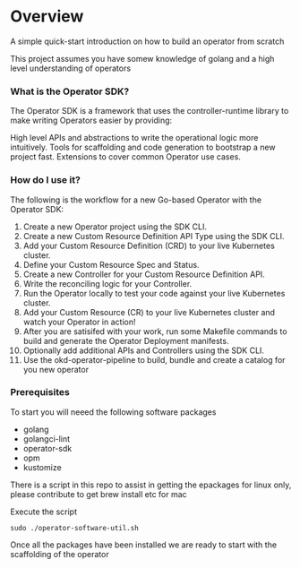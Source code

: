 # Overview

A simple quick-start introduction on how to build an operator from scratch

This project assumes you have somew knowledge of golang and a high level understanding of operators

### What is the Operator SDK?

The Operator SDK is a framework that uses the controller-runtime library to make writing Operators easier by providing:

High level APIs and abstractions to write the operational logic more intuitively.
Tools for scaffolding and code generation to bootstrap a new project fast.
Extensions to cover common Operator use cases.

### How do I use it?

The following is the workflow for a new Go-based Operator with the Operator SDK:
 
 1.  Create a new Operator project using the SDK CLI.
 2.  Create a new Custom Resource Definition API Type using the SDK CLI.
 3.  Add your Custom Resource Definition (CRD) to your live Kubernetes cluster.
 4.  Define your Custom Resource Spec and Status.
 5.  Create a new Controller for your Custom Resource Definition API.
 6.  Write the reconciling logic for your Controller.
 7.  Run the Operator locally to test your code against your live Kubernetes cluster.
 8.  Add your Custom Resource (CR) to your live Kubernetes cluster and watch your Operator in action!
 9.  After you are satisifed with your work, run some Makefile commands to build and generate the Operator Deployment manifests.
 10. Optionally add additional APIs and Controllers using the SDK CLI.
 11. Use the okd-operator-pipeline to build, bundle and create a catalog for you new operator


### Prerequisites 

To start you will neeed the following software packages

- golang
- golangci-lint
- operator-sdk
- opm
- kustomize

There is a script in this repo to assist in getting the epackages for 
linux only, please contribute to get brew install etc for mac

Execute the script 

```
sudo ./operator-software-util.sh

```

Once all the packages have been installed we are ready to start with the scaffolding of the operator




